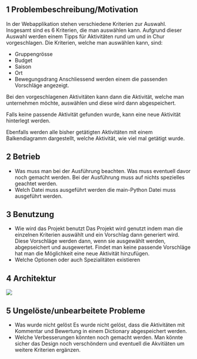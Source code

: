 ## 1 Problembeschreibung/Motivation
In der Webapplikation stehen verschiedene Kriterien zur Auswahl. Insgesamt sind es 6 Kriterien, die man auswählen kann. 
Aufgrund dieser Auswahl werden einem Tipps für Aktivitäten rund um und in Chur vorgeschlagen. 
Die Kriterien, welche man auswählen kann, sind: 
- Gruppengrösse
- Budget
- Saison
- Ort
- Bewegungsdrang
Anschliessend werden einem die passenden Vorschläge angezeigt.

Bei den vorgeschlagenen Aktivitäten kann dann die Aktivität, welche man unternehmen möchte, auswählen 
und diese wird dann abgespeichert. 

Falls keine passende Aktivität gefunden wurde, kann eine neue Aktivität hinterlegt werden. 

Ebenfalls werden alle bisher getätigten Aktivitäten mit einem Balkendiagramm dargestellt, welche Aktivität, wie viel mal getätigt wurde. 


## 2 Betrieb
 - Was muss man bei der Ausführung beachten. Was muss eventuell davor noch gemacht werden.
Bei der Ausführung muss auf nichts spezielles geachtet werden. 
 - Welch Datei muss ausgeführt werden
die main-Python Datei muss ausgeführt werden. 

## 3 Benutzung
- Wie wird das Projekt benutzt
Das Projekt wird genutzt indem man die einzelnen Kriterien auswählt und ein Vorschlag dann generiert wird.
Diese Vorschläge werden dann, wenn sie ausgewählt werden, abgepseichert und ausgewertet.
Findet man keine passende Vorschläge hat man die Möglichkeit eine neue Aktivität hinzufügen. 
- Welche Optionen oder auch Spezialitäten existieren


## 4 Architektur

<img src="C:\Users\tamar\OneDrive - Jansen AG\FHGR-DESKTOP-KU2T1ET\3. Semester\RPOG2\tipps_chur\images\ablaufdiagramm.drawio.png"/>

## 5 Ungelöste/unbearbeitete Probleme
 - Was wurde nicht gelöst
Es wurde nicht gelöst, dass die Aktivitäten mit Kommentar und Bewertung in einem Dictionary abgespeichert werden. 
 - Welche Verbesserungen könnten noch gemacht werden.
Man könnte sicher das Design noch verschöndern und eventuell die Akvitiäten um weitere Kriterien ergänzen. 